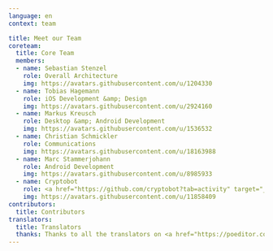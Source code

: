 ```yaml
---
language: en
context: team

title: Meet our Team
coreteam:
  title: Core Team
  members:
  - name: Sebastian Stenzel
    role: Overall Architecture
    img: https://avatars.githubusercontent.com/u/1204330
  - name: Tobias Hagemann
    role: iOS Development &amp; Design
    img: https://avatars.githubusercontent.com/u/2924160
  - name: Markus Kreusch
    role: Desktop &amp; Android Development
    img: https://avatars.githubusercontent.com/u/1536532
  - name: Christian Schmickler
    role: Communications
    img: https://avatars.githubusercontent.com/u/18163988
  - name: Marc Stammerjohann
    role: Android Development
    img: https://avatars.githubusercontent.com/u/8985933
  - name: Cryptobot
    role: <a href="https://github.com/cryptobot?tab=activity" target="_blank">Release Manager</a>
    img: https://avatars.githubusercontent.com/u/11858409
contributors:
  title: Contributors
translators:
  title: Translators
  thanks: Thanks to all the translators on <a href="https://poeditor.com/projects/po_edit?id=52217" target="_blank">POEditor</a>, who made Cryptomator available on all the different languages.
---
```

